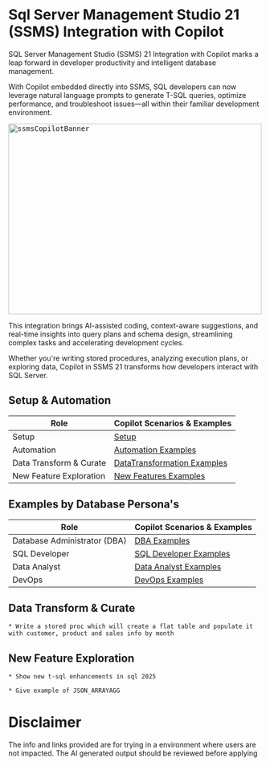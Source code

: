 # Sql Server Management Studio 21 (SSMS) Integration with Copilot

SQL Server Management Studio (SSMS) 21 Integration with Copilot marks a leap forward in developer productivity and intelligent database management.

With Copilot embedded directly into SSMS, SQL developers can now leverage natural language prompts to generate T-SQL queries, optimize performance, and troubleshoot issues—all within their familiar development environment. 

<kbd> 

<picture>
<img width="100%" height="380px" alt="ssmsCopilotBanner" src="https://github.com/user-attachments/assets/6f68e874-6086-4b22-98bd-877dbd94df8c" />
</picture>
</kbd> 
<br/>


This integration brings AI-assisted coding, context-aware suggestions, and real-time insights into query plans and schema design, streamlining complex tasks and accelerating development cycles. 

Whether you're writing stored procedures, analyzing execution plans, or exploring data, Copilot in SSMS 21 transforms how developers interact with SQL Server.

## Setup & Automation
| Role                        | Copilot Scenarios & Examples                                                                                   |
|-----------------------------|--------------------------------------------------------------------------------------------|
| Setup                       | [Setup](./0_Setup/README.md)                                                            |
| Automation                  | [Automation Examples](./Automation/README.md)                                                            |
| Data Transform & Curate     | [DataTransformation Examples](./Role_SQL_Developer/README.md)                                         |
| New Feature Exploration     | [New Features Examples](./Role_Data_Analyst/README.md)                                           

## Examples by Database Persona's

| Role                        | Copilot Scenarios & Examples                                                                                   |
|-----------------------------|--------------------------------------------------------------------------------------------|
| Database Administrator (DBA)| [DBA Examples](./Role__DBA/README.md)                                                            |
| SQL Developer               | [SQL Developer Examples](./Role__SQL_Developer/README.md)                                         |
| Data Analyst                | [Data Analyst Examples](./Role__Data_Analyst/README.md)                                           |
| DevOps                      | [DevOps Examples](./Role__DevOps/README.md)                                                      



## Data Transform & Curate
	* Write a stored proc which will create a flat table and populate it with customer, product and sales info by month

## New Feature Exploration
	* Show new t-sql enhancements in sql 2025	
	
	* Give example of JSON_ARRAYAGG



# Disclaimer
The info and links provided are for trying in a environment where users are not impacted. The AI generated output should be reviewed before applying 
